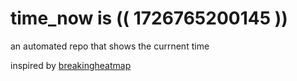 # time_now is (( 1726765200145 ))

an automated repo that shows the currnent time

inspired by [breakingheatmap](https://github.com/breakingheatmap/breakingheatmap)